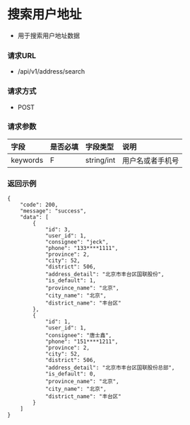 # 搜索用户地址

* 用于搜索用户地址数据

### 请求URL

* /api/v1/address/search

### 请求方式
* POST
### 请求参数

| 字段       | 是否必填 | 字段类型       | 说明 |
|:---------|:-----|:-----------|:--|
| keywords | F    | string/int | 用户名或者手机号 |

### 返回示例

```
{
    "code": 200,
    "message": "success",
    "data": [
        {
            "id": 3,
            "user_id": 1,
            "consignee": "jeck",
            "phone": "133****1111",
            "province": 2,
            "city": 52,
            "district": 506,
            "address_detail": "北京市丰台区国联股份",
            "is_default": 1,
            "province_name": "北京",
            "city_name": "北京",
            "district_name": "丰台区"
        },
        {
            "id": 1,
            "user_id": 1,
            "consignee": "唐士鑫",
            "phone": "151****1211",
            "province": 2,
            "city": 52,
            "district": 506,
            "address_detail": "北京市丰台区国联股份总部",
            "is_default": 0,
            "province_name": "北京",
            "city_name": "北京",
            "district_name": "丰台区"
        }
    ]
}
```
